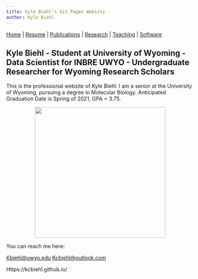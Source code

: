 ```yaml
---
title: Kyle Biehl's Git Pages Website
author: Kyle Biehl
---
```


[Home](https://kcbiehl.github.io/) | [Resume](cv/cv.html)  | [Publications](publications/pub.html) | [Research](research/rs.html) | [Teaching](teaching/teach.html) | [Software](software/tools.html)



## Kyle Biehl - Student at University of Wyoming - Data Scientist for INBRE UWYO - Undergraduate Researcher for Wyoming Research Scholars

This is the professional website of Kyle Biehl. I am a senior at the University of Wyoming, pursuing a degree in Molecular Biology. Anticipated Graduation Date is Spring of 2021, GPA = 3.75. 

<center>
<img src="Profile.jpg" width=350></img>
</center>

You can reach me here:

Kbiehl@uwyo.edu
Kcbiehl@outlook.com

Https://kcbiehl.github.io/
